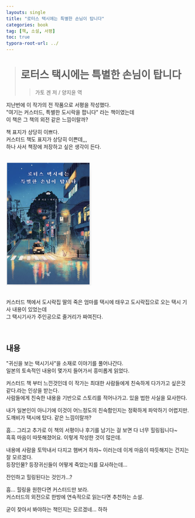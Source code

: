 ```yaml
---
layouts: single
title: "로터스 택시에는 특별한 손님이 탑니다"
categories: book
tag: [책, 소설, 서평]
toc: true
typora-root-url: ../
---
```

> # 로터스 택시에는 특별한 손님이 탑니다
>
> > 가토 겐 저 / 양지윤 역  



 지난번에 이 작가의 전 작품으로 서평을 작성했다.  
"여기는 커스터드, 특별한 도시락을 팝니다" 라는 책이였는데   
이 책은 그 책의 외전 같은 느낌이랄까? 

책 표지가 상당히 이쁘다.   
커스터드 책도 표지가 상당히 이쁜데,,,   
하나 사서 책장에 저장하고 싶은 생각이 든다. 



<br>

<img src="/images/2025-02-09-lotus-taxi/image-20250209173556613.png" alt="image-20250209173556613" style="zoom:33%;" />

<br> 커스터드 책에서 도시락집 딸의 죽은 엄마를 택시에 태우고 도시락집으로 오는 택시 기사 내용이 있었는데  
그 택시기사가 주인공으로 줄거리가 짜여진다.   

<br>

## 내용  

"귀신을 보는 택시기사"을 소재로 이야기를 풀어나간다.   
일본의 토속적인 내용이 몇가지 들어가서 흥미롭게 읽었다.

커스터드 책 부터 느낀것인데 이 작가는 최대한 사람들에게 친숙하게 다가가고 싶은것 같다.라는 인상을 받는다.   
사람들에게 친숙한 내용을 기반으로 스토리를 적어나가고. 있을 법한 사실을 묘사한다. 

내가 일본인이 아니기에 이것이 어느정도의 친숙함인지는 정확하게 파악하기 어렵지만.     
도깨비가 택시에 탔다. 같은 느낌이랄까?   



흠... 그리고 추가로 이 책의 서평이나 후기를 남기는 걸 보면 다 너무 힐링됩니다~   
흑흑 마음이 따뜻해졌어요. 이렇게 작성한 것이 많은데.   

내용에 사람을 토막내서 다지고 햄버거 하자~ 이러는데 이게 마음이 따듯해지는 건지는 잘 모르겠다.   
등장인물? 등장귀신들이 어떻게 죽었는지를 묘사하는데... 

잔인하고 힐링된다는 것인가...?   



흠... 힐링을 원한다면 커스터드만 보라.  
커스터드의 외전으로 한방에 연속적으로 읽는다면 추천하는 소설. 

굳이 찾아서 봐야하는 책인지는 모르겠네... 하하

<br>
